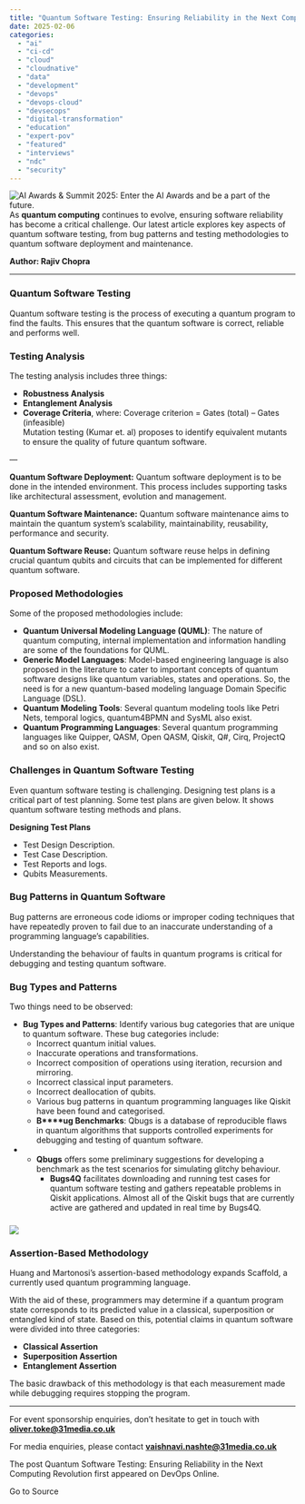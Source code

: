```yaml
---
title: "Quantum Software Testing: Ensuring Reliability in the Next Computing Revolution"
date: 2025-02-06
categories: 
  - "ai"
  - "ci-cd"
  - "cloud"
  - "cloudnative"
  - "data"
  - "development"
  - "devops"
  - "devops-cloud"
  - "devsecops"
  - "digital-transformation"
  - "education"
  - "expert-pov"
  - "featured"
  - "interviews"
  - "ndc"
  - "security"
---
```


![AI Awards & Summit 2025: Enter the AI Awards and be a part of the future.](https://softwaretestingnews.co.uk/wp-content/uploads/2024/11/AI-webpost-1.jpg)As **quantum computing** continues to evolve, ensuring software reliability has become a critical challenge. Our latest article explores key aspects of quantum software testing, from bug patterns and testing methodologies to quantum software deployment and maintenance.

**Author: Rajiv Chopra**

* * *

### **Quantum Software Testing**

Quantum software testing is the process of executing a quantum program to find the faults. This ensures that the quantum software is correct, reliable and performs well.

### **Testing Analysis**

The testing analysis includes three things:

- **Robustness Analysis**
- **Entanglement Analysis**
- **Coverage Criteria**, where: Coverage criterion = Gates (total) – Gates (infeasible)  
    Mutation testing (Kumar et. al) proposes to identify equivalent mutants to ensure the quality of future quantum software.

—

**Quantum Software Deployment:** Quantum software deployment is to be done in the intended environment. This process includes supporting tasks like architectural assessment, evolution and management.

**Quantum Software Maintenance:** Quantum software maintenance aims to maintain the quantum system’s scalability, maintainability, reusability, performance and security.

**Quantum Software Reuse:** Quantum software reuse helps in defining crucial quantum qubits and circuits that can be implemented for different quantum software.

### **Proposed Methodologies**

Some of the proposed methodologies include:

- **Quantum Universal Modeling Language (QUML)**: The nature of quantum computing, internal implementation and information handling are some of the foundations for QUML.
- **Generic Model Languages**: Model-based engineering language is also proposed in the literature to cater to important concepts of quantum software designs like quantum variables, states and operations. So, the need is for a new quantum-based modeling language Domain Specific Language (DSL).
- **Quantum Modeling Tools**: Several quantum modeling tools like Petri Nets, temporal logics, quantum4BPMN and SysML also exist.
- **Quantum Programming Languages**: Several quantum programming languages like Quipper, QASM, Open QASM, Qiskit, Q#, Cirq, ProjectQ and so on also exist.

### **Challenges in Quantum Software Testing**

Even quantum software testing is challenging. Designing test plans is a critical part of test planning. Some test plans are given below. It shows quantum software testing methods and plans.

**Designing Test Plans**

- Test Design Description.
- Test Case Description.
- Test Reports and logs.
- Qubits Measurements.

### **Bug Patterns in Quantum Software**

Bug patterns are erroneous code idioms or improper coding techniques that have repeatedly proven to fail due to an inaccurate understanding of a programming language’s capabilities.

Understanding the behaviour of faults in quantum programs is critical for debugging and testing quantum software.

### **Bug Types and Patterns**

Two things need to be observed:

- **Bug Types and Patterns**: Identify various bug categories that are unique to quantum software. These bug categories include:
    - Incorrect quantum initial values.
    - Inaccurate operations and transformations.
    - Incorrect composition of operations using iteration, recursion and mirroring.
    - Incorrect classical input parameters.
    - Incorrect deallocation of qubits.
    - Various bug patterns in quantum programming languages like Qiskit have been found and categorised.
    - **B****ug Benchmarks**: Qbugs is a database of reproducible flaws in quantum algorithms that supports controlled experiments for debugging and testing of quantum software.
- - **Qbugs** offers some preliminary suggestions for developing a benchmark as the test scenarios for simulating glitchy behaviour.
    - **Bugs4Q** facilitates downloading and running test cases for quantum software testing and gathers repeatable problems in Qiskit applications. Almost all of the Qiskit bugs that are currently active are gathered and updated in real time by Bugs4Q.

### ![](https://devopsonline.co.uk/wp-content/uploads/2025/02/Rajiv-Chopra.png)

### **Assertion-Based Methodology**

Huang and Martonosi’s assertion-based methodology expands Scaffold, a currently used quantum programming language.

With the aid of these, programmers may determine if a quantum program state corresponds to its predicted value in a classical, superposition or entangled kind of state. Based on this, potential claims in quantum software were divided into three categories:

- **Classical Assertion**
- **Superposition Assertion**
- **Entanglement Assertion**

The basic drawback of this methodology is that each measurement made while debugging requires stopping the program.

* * *

For event sponsorship enquiries, don’t hesitate to get in touch with **oliver.toke@31media.co.uk**

For media enquiries, please contact **vaishnavi.nashte@31media.co.uk**

The post Quantum Software Testing: Ensuring Reliability in the Next Computing Revolution first appeared on DevOps Online.

Go to Source
